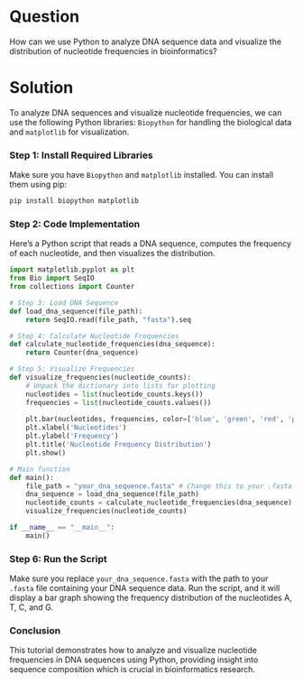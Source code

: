 # Question
How can we use Python to analyze DNA sequence data and visualize the distribution of nucleotide frequencies in bioinformatics?

# Solution

To analyze DNA sequences and visualize nucleotide frequencies, we can use the following Python libraries: `Biopython` for handling the biological data and `matplotlib` for visualization.

### Step 1: Install Required Libraries
Make sure you have `Biopython` and `matplotlib` installed. You can install them using pip:

```bash
pip install biopython matplotlib
```

### Step 2: Code Implementation

Here’s a Python script that reads a DNA sequence, computes the frequency of each nucleotide, and then visualizes the distribution.

```python
import matplotlib.pyplot as plt
from Bio import SeqIO
from collections import Counter

# Step 3: Load DNA Sequence
def load_dna_sequence(file_path):
    return SeqIO.read(file_path, "fasta").seq

# Step 4: Calculate Nucleotide Frequencies
def calculate_nucleotide_frequencies(dna_sequence):
    return Counter(dna_sequence)

# Step 5: Visualize Frequencies
def visualize_frequencies(nucleotide_counts):
    # Unpack the dictionary into lists for plotting
    nucleotides = list(nucleotide_counts.keys())
    frequencies = list(nucleotide_counts.values())
    
    plt.bar(nucleotides, frequencies, color=['blue', 'green', 'red', 'purple'])
    plt.xlabel('Nucleotides')
    plt.ylabel('Frequency')
    plt.title('Nucleotide Frequency Distribution')
    plt.show()

# Main function
def main():
    file_path = "your_dna_sequence.fasta" # Change this to your .fasta file
    dna_sequence = load_dna_sequence(file_path)
    nucleotide_counts = calculate_nucleotide_frequencies(dna_sequence)
    visualize_frequencies(nucleotide_counts)

if __name__ == "__main__":
    main()
```

### Step 6: Run the Script
Make sure you replace `your_dna_sequence.fasta` with the path to your `.fasta` file containing your DNA sequence data. Run the script, and it will display a bar graph showing the frequency distribution of the nucleotides A, T, C, and G.

### Conclusion
This tutorial demonstrates how to analyze and visualize nucleotide frequencies in DNA sequences using Python, providing insight into sequence composition which is crucial in bioinformatics research.